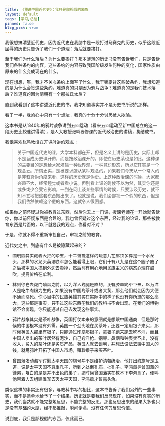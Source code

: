 ```yaml
---
title: 《重说中国近代史》：我只是鄙视假的东西
layout: default
tags: [学习,总结]
pinned: false
blog_post: true
---
```


我很想搞清楚近代史，因为近代史在我脑中是一段打过马赛克的历史，似乎这段近屈辱的历史只告诉了我们一个道理：落后就要挨打。

至于我们为什么落后？为什么要挨打？那本薄薄的历史书没有告诉我们，只是告诉我们各种条约的内容，这些条约的内容导致我国阶级发生何种的变化，国家性质由原来的什么变成现在的什么。

现在想想，嚓，我才不关心条约上面写了什么，我干嘛要背这些破条约，我想知道的是为什么会签这些条约，难道真的只是因为鸦片战争？难道真的是我们技术落后？难道真的因为清朝有一个那拉氏太后？

直到我看到了这本讲述近代史的书，我才知道事实并不是历史书所说的那样。

看了一半，我的心中只有一个想法：我真的十分十分讨厌被人欺骗。

这本书是从1840年的鸦片战争讲到五四运动（看来五四运动至新中国成立的这一段历史比较难讲得清），是人大教授张鸣选修课的近代政治史的讲稿，集结成书。

我很喜欢张鸣教授在开课时讲的观点：

> 关于中国近代史的课，大学本科都在开，但是名义上讲的是历史，实际上却不是当成历史课开的，而是按政治课开的，即使在历史系也是如此。这种课的主要目的是想给大家灌输一种世界观，一种意识形态，所以它其实是一个观念史。所谓史实，是被要求服从某种观念的。如果我们今天从一个常人的是非和真伪角度来看，这样的历史就是伪史。上这种政治课的时候，大家都兴趣不大，经常睡觉或者看小说。但别看上课的时候不以为然，其实你还是或多或少会受它影响，一到在网上谈某些事情的时候，只要涉及历史，就不知不觉地把这套东西搬出来了。也就是说，我们会鄙视一个假的东西，但是我们依然依赖这个假的东西。这就令人很困惑。

如果你之前怀疑过你被教育过东西，然后你去上一门课，授课老师在一开始就告诉你，你以前怀疑东西是合理的，我也曾怀疑过这个东西，经过我的论证，那些被教育东西是片面的，以下就是我的观点，你看对不对？

于是，你就不得不重新审视自己，审视之前的教育。

近代史之中，到底有什么是被隐藏起来的？

- 圆明园其实藏着大把的珍宝，十二兽首这样的玩意儿在那顶多算是一个水龙头，那样的水龙头英法联军怎么能看得上眼，它们十有八九是在这个园子废了之后被中国人搞到外边去卖掉，然后别有用心地用民族主义的病态心理在鼓吹，提高价格在牟利。

- 林则徐在去虎门硝烟之前，以为洋人的腿是直的，没有膝盖跪不下来，以为洋人是吃牛肉粉为生的，如果没有中国的茶叶或者大黄，那么他们就会因为大便不通而涨死。你心目中的民族英雄其实在实际中的样子也没有你所想的那么高大，这些都是事实，只不过这些东西在我们的教科书不会出现，在我们的博物馆不会出现，你只能通过自己去发现这些事实。

- 鸦片战争其实是茶叶战争，英国打仗本来的意图就是想跟中国通商，但是那时候的中国根本没有外需，英国一个劲头地在买茶叶，还要一定用银子来买，那时候英国人那里有银子，只能通过印度那银子，拿银子跑来跑去吃不消，而且中国人卖出的茶叶居然有泥沙，自己的洋枪、钢琴、鼻烟和钟表卖不出，没有收入，买入的茶叶还是劣质产品，英国人就去谈判，并想法设法去赚中国人的钱，就用鸦片开拓了中国人市场，赚取银子来买茶叶。

- 曾国藩发动湘军讨剿太平天国的旗号并不是维护清朝统治，他打出的旗号是卫道，说是太平天国不尊重孔子，所到之处倒孔庙，批孔子。李鸿章是曾国藩的徒弟，坦白的是是并不出色的弟子，那时候曾国藩实在教不下李鸿章了，便叫他带着人去组建淮军去灭太平天国，李鸿章才暂露头角。

类似这样的事实还有很多，与教科书写的相比，这本书告诉了我们另外的一些事实，而不是简单地给予了一个结果，历史就是要我们反思现在，如果没有真实的历史，我们当然就不能完整地反思，不能完整的反思，那些反思出来的结果大多也只是没有基础的大厦，经不起推敲，瞬间倒塌，没有任何的反思价值。

说到底，我只是鄙视假的东西，仅此而已。
